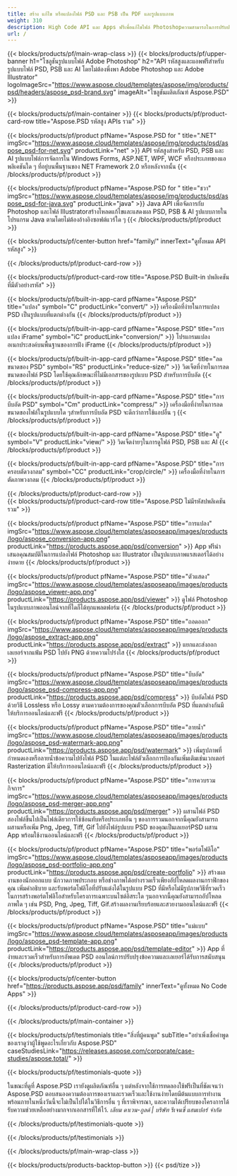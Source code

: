 ```yaml
---
title: สร้าง แก้ไข หรือแปลงไฟล์ PSD และ PSB เป็น PDF และรูปแบบภาพ
weight: 310
description: High Code API และ Apps ฟรีเพื่อแก้ไขไฟล์ Photoshopความสามารถในการปรับปรุงคุณสมบัติของชั้น, เพิ่มลายน้ำหมุนขนาดพลิก Dithering แปลงแรสเตอร์.
url: /
---
```


{{< blocks/products/pf/main-wrap-class >}}
{{< blocks/products/pf/upper-banner h1="โซลูชันรูปแบบไฟล์ Adobe Photoshop" h2="API รหัสสูงและแอพฟรีสำหรับรูปแบบไฟล์ PSD, PSB และ AI โดยไม่ต้องพึ่งพา Adobe Photoshop และ Adobe Illustrator" logoImageSrc="https://www.aspose.cloud/templates/aspose/img/products/psd/headers/aspose_psd-brand.svg" imageAlt="โซลูชันผลิตภัณฑ์ Aspose.PSD" >}}

{{< blocks/products/pf/main-container >}}
{{< blocks/products/pf/product-card-row title="Aspose.PSD รหัสสูง APIs รวม" >}}

{{< blocks/products/pf/product pfName="Aspose.PSD for " title=".NET" imgSrc="https://www.aspose.cloud/templates/aspose/img/products/psd/aspose_psd-for-net.svg" productLink="net" >}}
API รหัสสูงสำหรับ PSD, PSB และ AI รูปแบบไฟล์การจัดการใน Windows Forms, ASP.NET, WPF, WCF หรือประเภทของแอพลิเคชันใด ๆ ที่อยู่บนพื้นฐานของ NET Framework 2.0 หรือหลังจากนั้น
{{< /blocks/products/pf/product >}}

{{< blocks/products/pf/product pfName="Aspose.PSD for " title="ชวา" imgSrc="https://www.aspose.cloud/templates/aspose/img/products/psd/aspose_psd-for-java.svg" productLink="java" >}}
Java API เพื่อจัดการกับ Photoshop และไฟล์ Illustratorสร้างโหลดแก้ไขและแสดงผล PSD, PSB & AI รูปแบบภายในโปรแกรม Java ตามโดยไม่ต้องอ้างอิงซอฟต์แวร์ใด ๆ
{{< /blocks/products/pf/product >}}

{{< blocks/products/pf/center-button href="family/" innerText="ดูทั้งหมด API รหัสสูง" >}}

{{< /blocks/products/pf/product-card-row >}}

{{< blocks/products/pf/product-card-row title="Aspose.PSD Built-in ปพลิเคชันที่มีตัวอย่างรหัส" >}}

{{< blocks/products/pf/built-in-app-card pfName="Aspose.PSD" title="แปลง" symbol="C" productLink="convert/" >}}
เครื่องมือที่ง่ายในการแปลง PSD เป็นรูปแบบที่แตกต่างกัน
{{< /blocks/products/pf/product >}}

{{< blocks/products/pf/built-in-app-card pfName="Aspose.PSD" title="การแปลง iFrame" symbol="iC" productLink="conversion/" >}}
โปรแกรมแปลงอเนกประสงค์บนพื้นฐานของการฝัง iFrame
{{< /blocks/products/pf/product >}}

{{< blocks/products/pf/built-in-app-card pfName="Aspose.PSD" title="ลดขนาดของ PSD" symbol="RS" productLink="reduce-size/" >}}
วิดเจ็ตที่ง่ายในการลดขนาดของไฟล์ PSD โดยใช้คุณลักษณะที่ไม่มีเอกสารของรูปแบบ PSD สำหรับการบีบอัด
{{< /blocks/products/pf/product >}}

{{< blocks/products/pf/built-in-app-card pfName="Aspose.PSD" title="การบีบอัด PSD" symbol="Cm" productLink="compress/" >}}
เครื่องมือที่ง่ายในการลดขนาดของไฟล์ในรูปแบบใด ๆสำหรับการบีบอัด PSD จะดีกว่าการใช้แอปอื่น ๆ
{{< /blocks/products/pf/product >}}

{{< blocks/products/pf/built-in-app-card pfName="Aspose.PSD" title="ดู" symbol="V" productLink="view/" >}}
วิดเจ็ตง่ายๆในการดูไฟล์ PSD, PSB และ AI
{{< /blocks/products/pf/product >}}

{{< blocks/products/pf/built-in-app-card pfName="Aspose.PSD" title="การครอบตัดวงกลม" symbol="CC" productLink="crop/circle/" >}}
เครื่องมือที่ง่ายในการตัดภาพวงกลม
{{< /blocks/products/pf/product >}}
									
{{< /blocks/products/pf/product-card-row >}}										   
{{< blocks/products/pf/product-card-row title="Aspose.PSD ไม่มีรหัสปพลิเคชันรวม" >}}

{{< blocks/products/pf/product pfName="Aspose.PSD" title="การแปลง" imgSrc="https://www.aspose.cloud/templates/asposeapp/images/products/logo/aspose_conversion-app.png" productLink="https://products.aspose.app/psd/conversion" >}}
App ฟรีนำเสนอคุณสมบัติในการแปลงไฟล์ Photoshop และ Illustrator เป็นรูปแบบภาพแรสเตอร์ได้อย่างง่ายดาย
{{< /blocks/products/pf/product >}}

{{< blocks/products/pf/product pfName="Aspose.PSD" title="ตัวแสดง" imgSrc="https://www.aspose.cloud/templates/asposeapp/images/products/logo/aspose_viewer-app.png" productLink="https://products.aspose.app/psd/viewer" >}}
ดูไฟล์ Photoshop ในรูปแบบภาพออนไลน์จากที่ใดก็ได้ทุกแพลตฟอร์ม
{{< /blocks/products/pf/product >}}

{{< blocks/products/pf/product pfName="Aspose.PSD" title="ถอดออก" imgSrc="https://www.aspose.cloud/templates/asposeapp/images/products/logo/aspose_extract-app.png" productLink="https://products.aspose.app/psd/extract" >}}
แยกและส่งออกเลเยอร์จากแฟ้ม PSD ไปยัง PNG ด้วยความโปร่งใส
{{< /blocks/products/pf/product >}}

{{< blocks/products/pf/product pfName="Aspose.PSD" title="บีบอัด" imgSrc="https://www.aspose.cloud/templates/asposeapp/images/products/logo/aspose_psd-compress-app.png" productLink="https://products.aspose.app/psd/compress" >}}
บีบอัดไฟล์ PSD ด้วยวิธี Lossless หรือ Lossy ตามความต้องการของคุณตัวเลือกการบีบอัด PSD ที่แตกต่างกันมีให้บริการออนไลน์และฟรี
{{< /blocks/products/pf/product >}}

{{< blocks/products/pf/product pfName="Aspose.PSD" title="ลายน้ำ" imgSrc="https://www.aspose.cloud/templates/asposeapp/images/products/logo/aspose_psd-watermark-app.png" productLink="https://products.aspose.app/psd/watermark" >}}
เพิ่มรูปภาพที่กำหนดเองหรือลายน้ำข้อความไปยังไฟล์ PSD ในแต่ละไฟล์ตัวเลือกการป้องกันเพิ่มเติมเช่นเวกเตอร์ Rasterization มีให้บริการออนไลน์และฟรี
{{< /blocks/products/pf/product >}}

{{< blocks/products/pf/product pfName="Aspose.PSD" title="การควบรวมกิจการ" imgSrc="https://www.aspose.cloud/templates/asposeapp/images/products/logo/aspose_psd-merger-app.png" productLink="https://products.aspose.app/psd/merger" >}}
ผสานไฟล์ PSD สองไฟล์ขึ้นไปเป็นไฟล์เดียวการใช้ซ้อนทับหรือประเภทอื่น ๆ ของการรวมนอกจากนี้คุณยังสามารถผสานหรือเพิ่ม Png, Jpeg, Tiff, Gif ไปยังไฟล์รูปแบบ PSD ของคุณเป็นเลเยอร์PSD ผสาน App พร้อมใช้งานออนไลน์และฟรี
{{< /blocks/products/pf/product >}}

{{< blocks/products/pf/product pfName="Aspose.PSD" title="พอร์ตโฟลิโอ" imgSrc="https://www.aspose.cloud/templates/asposeapp/images/products/logo/aspose_psd-portfolio-app.png" productLink="https://products.aspose.app/psd/create-portfolio" >}}
สร้างผลงานของนักออกแบบ นักวาดภาพประกอบ หรือช่างภาพได้อย่างรวดเร็วเพียงอัปโหลดผลงานกราฟิกของคุณ เพิ่มคำอธิบาย และรับพอร์ตโฟลิโอที่ปรับแต่งได้ในรูปแบบ PSD ที่มีหรือไม่มีรูปภาพวิธีที่รวดเร็วในการสร้างพอร์ตโฟลิโอสำหรับโครงการเฉพาะบนไซต์อิสระใด ๆนอกจากนี้คุณยังสามารถอัปโหลดภาพใด ๆ เช่น PSD, Png, Jpeg, Tiff, Gif.สร้างผลงานเรียบร้อยและสวยงามออนไลน์และฟรี
{{< /blocks/products/pf/product >}}

{{< blocks/products/pf/product pfName="Aspose.PSD" title="แม่แบบ" imgSrc="https://www.aspose.cloud/templates/asposeapp/images/products/logo/aspose_psd-template-app.png" productLink="https://products.aspose.app/psd/template-editor" >}}
App ที่ง่ายและรวดเร็วสำหรับการอัพเดต PSD ออนไลน์การปรับปรุงข้อความและเลเยอร์ได้รับการสนับสนุน
{{< /blocks/products/pf/product >}}

{{< blocks/products/pf/center-button href="https://products.aspose.app/psd/family" innerText="ดูทั้งหมด No Code Apps" >}}

{{< /blocks/products/pf/product-card-row >}}

{{< /blocks/products/pf/main-container >}}

{{< blocks/products/pf/testimonials title="สิ่งที่ผู้คนพูด" subTitle="อย่าเพิ่งเชื่อคำพูดของเราดูว่าผู้ใช้พูดอะไรเกี่ยวกับ Aspose.PSD" caseStudiesLink="https://releases.aspose.com/corporate/case-studies/aspose.total/" >}}

{{< blocks/products/pf/testimonials-quote >}}
<p class="first">
 ในขณะที่ดูที่ Aspose.PSD เรายังดูผลิตภัณฑ์อื่น ๆ แต่หลังจากใช้การทดลองใช้ฟรีเป็นที่ชัดเจนว่า Aspose.PSD ตอบสนองความต้องการของเราและรวดเร็วและใช้งานง่ายโดยมีต้นแบบการทำงานพร้อมภายในหนึ่งวันนี้จะไม่เป็นไปได้ในวิธีการอื่น ๆ ที่เราพิจารณา, และความได้เปรียบของโครงการได้รับความช่วยเหลืออย่างมากจากเอกสารที่ให้ไว้.
 <em>
  เลียม ดาเวน-กูลด์ | บริษัท รีเจนซี่ แฮมเปอร์ จำกัด
 </em>
</p>

{{< /blocks/products/pf/testimonials-quote >}}

{{< /blocks/products/pf/testimonials >}}

{{< /blocks/products/pf/main-wrap-class >}}

{{< blocks/products/products-backtop-button >}}
{{< psd/tize >}}
